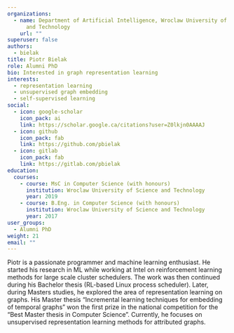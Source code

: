 ```yaml
---
organizations:
  - name: Department of Artificial Intelligence, Wroclaw University of Science
      and Technology
    url: ""
superuser: false
authors:
  - bielak
title: Piotr Bielak
role: Alumni PhD
bio: Interested in graph representation learning
interests:
  - representation learning
  - unsupervised graph embedding
  - self-supervised learning
social:
  - icon: google-scholar
    icon_pack: ai
    link: https://scholar.google.ca/citations?user=Z0lkjn0AAAAJ
  - icon: github
    icon_pack: fab
    link: https://github.com/pbielak
  - icon: gitlab
    icon_pack: fab
    link: https://gitlab.com/pbielak
education:
  courses:
    - course: MsC in Computer Science (with honours)
      institution: Wroclaw University of Science and Technology
      year: 2019
    - course: B.Eng. in Computer Science (with honours)
      institution: Wroclaw University of Science and Technology
      year: 2017
user_groups:
  - Alumni PhD
weight: 21
email: ""
---
```

Piotr is a passionate programmer and machine learning enthusiast. He started his research in ML while working at Intel on reinforcement learning methods for large scale cluster schedulers. The work was then continued during his Bachelor thesis (RL-based Linux process scheduler). Later, during Masters studies, he explored the area of representation learning on graphs. His Master thesis “Incremental learning techniques for embedding of temporal graphs” won the first prize in the national competition for the “Best Master thesis in Computer Science”. Currently, he focuses on unsupervised representation learning methods for attributed graphs.
